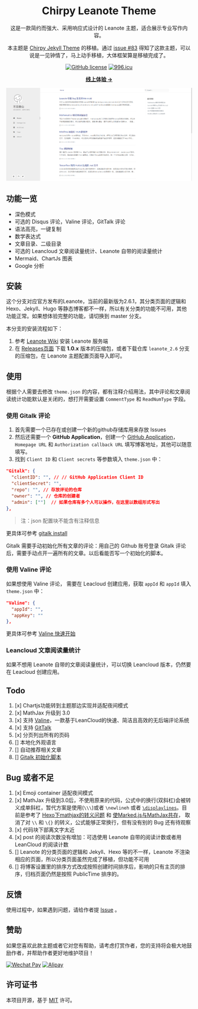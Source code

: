<div align="center">

  # Chirpy Leanote Theme

  这是一款简约而强大、采用响应式设计的 Leanote 主题，适合展示专业写作内容。

  本主题是 [Chirpy Jekyll Theme](https://chirpy.cotes.info) 的移植。通过 [issue #83](https://github.com/leanote/leanote/issues/83) 得知了这款主题，可以说是一见钟情了，马上动手移植，大体框架算是移植完成了。

  [![GitHub license](https://img.shields.io/github/license/ctaoist/leanote-theme-chirpy.svg)](https://github.com/ctaoist/leanote-theme-chirpy/blob/master/LICENSE)
  [![996.icu](https://img.shields.io/badge/link-996.icu-%23FF4D5B.svg)](https://996.icu)

  [**线上体验 →**](https://blog.ctaoist.cn)

  [![Devices Mockup](images/screenshot.png)](https://blog.ctaoist.cn)

</div>

## 功能一览

- 深色模式
- 可选的 Disqus 评论，Valine 评论，GitTalk 评论
- 语法高亮，一键复制
- 数学表达式
- 文章目录、二级目录
- 可选的 Leancloud 文章阅读量统计、Leanote 自带的阅读量统计
- Mermaid、ChartJs 图表
- Google 分析

## 安装

这个分支对应官方发布的Leanote，当前的最新版为2.6.1，其分类页面的逻辑和 Hexo、Jekyll、Hugo 等静态博客都不一样，所以有关分类的功能不可用，其他功能正常。如果想体验完整的功能，请切换到 master 分支。

本分支的安装流程如下：

1. 参考 [Leanote Wiki](https://github.com/leanote/leanote/wiki/Leanote-%E4%BA%8C%E8%BF%9B%E5%88%B6%E7%89%88%E8%AF%A6%E7%BB%86%E5%AE%89%E8%A3%85%E6%95%99%E7%A8%8B----Mac-and-Linux) 安装 Leanote 服务端
2. 在 [Releases页面](https://github.com/ctaoist/leanote-theme-chirpy/releases) 下载 **1.0.x** 版本的压缩包，或者下载仓库 `leanote_2.6` 分支的压缩包，在 Leanote 主题配置页面导入即可。

## 使用

根据个人需要去修改 `theme.json` 的内容，都有注释介绍用法，其中评论和文章阅读统计功能默认是关闭的，想打开需要设置 `CommentType` 和 `ReadNumType` 字段。

### 使用 Gitalk 评论

1. 首先需要一个已存在或创建一个新的github存储库用来存放 Issues
2. 然后还需要一个 **GitHub Application**，创建一个 [GitHub Application](https://github.com/settings/applications/new)，`Homepage URL` 和 `Authorization callback URL` 填写博客地址，其他可以随意填写。
3. 找到 `Client ID` 和 `Client secrets` 等参数填入 `theme.json` 中：

```json
"Gitalk": {
  "clientID": "", // // GitHub Application Client ID
  "clientSecret": "",
  "repo": "", // 存放评论的仓库
  "owner": "", // 仓库的创建者
  "admin": [""]  // 如果仓库有多个人可以操作，在这里以数组形式写出
},
```

>注：json 配置块不能含有注释信息

更具体可参考 [gitalk install](https://github.com/gitalk/gitalk#install)

Gitalk 需要手动初始化所有文章的评论：用自己的 Github 账号登录 Gitalk 评论后，需要手动点开一遍所有的文章。以后看能否写一个初始化的脚本。

### 使用 Valine 评论

如果想使用 Valine 评论， 需要在 Leacloud 创建应用，获取 `appId` 和 `appId` 填入 `theme.json` 中：

```json
"Valine": {
  "appId": "",
  "appKey": ""
},
```

更具体可参考 [Valine 快速开始](https://valine.js.org/quickstart.html)

### Leancloud 文章阅读量统计

如果不想用 Leanote 自带的文章阅读量统计，可以切换 Leancloud 版本，仍然要在 Leacloud 创建应用。

## Todo

1. [x] Chartjs功能转到主题那边实现并适配夜间模式
1. [x] MathJax 升级到 3.0 [](https://www.osgeo.cn/mathjax/upgrading/v2.html)
1. [x] 支持 [Valine](https://valine.js.org/)，一款基于LeanCloud的快速、简洁且高效的无后端评论系统
1. [x] 支持 [GitTalk](https://github.com/gitalk/gitalk)
1. [x] 分页列出所有的页码
1. [] 本地化外观语言
1. [] 自动推荐相关文章
1. [] [Gitalk 初始化脚本](https://draveness.me/git-comments-initialize/)

## Bug 或者不足

1. [x] Emoji container 适配夜间模式
1. [x] MathJax 升级到3.0后，不使用原来的代码，公式中的换行(双斜杠)会被转义成单斜杠，暂代方案是使用(`\\\`)或者 `\newlineh` 或者 [`\displaylines`](https://github.com/mathjax/MathJax/issues/2312)。目前是参考了 [Hexo下mathjax的转义问题](https://segmentfault.com/a/1190000007261752) 和 [使Marked.js与MathJax共存](https://blog.csdn.net/emptyset110/article/details/50123231)， 取消了对 `\\` 和 `\{}` 的转义，公式能够正常换行，但有没有别的 Bug 还有待观察
1. [x] 代码块下部离文字太近
1. [x] post 的阅读次数没有增加：可选使用 Leanote 自带的阅读计数或者用 LeanCloud 的阅读计数
1. [] Leanote 的分类页面的逻辑和 Jekyll、Hexo 等的不一样，Leanote 不渲染相应的页面，所以分类页面虽然完成了移植，但功能不可用
1. [] 将博客设置里的排序方式改成按照创建时间排序后，影响的只有主页的排序，归档页面仍然是按照 PublicTime 排序的。

## 反馈

使用过程中，如果遇到问题，请给作者提 [Issue](https://github.com/ctaoist/leanote-theme-chirpy/issues) 。

## 赞助

如果您喜欢此款主题或者它对您有帮助，请考虑打赏作者，您的支持将会极大地鼓励作者，并帮助作者更好地维护项目！

[![Wechat Pay](https://img.shields.io/badge/-微信打赏作者-brightgreen?logo=wechat&logoColor=white&style=flat)](https://cdn.jsdelivr.net/gh/ctaoist/files@master/images/wechat_pay.jpg)
[![Alipay](https://img.shields.io/badge/-支付宝打赏作者-blue?logo=alipay&logoColor=white&style=flat)](https://cdn.jsdelivr.net/gh/ctaoist/files@master/images/alipay.jpg)

## 许可证书

本项目开源，基于 [MIT](https://github.com/ctaoist/leanote-theme-chirpy/blob/master/LICENSE) 许可。